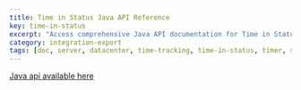 ```yaml
---
title: Time in Status Java API Reference
key: time-in-status
excerpt: "Access comprehensive Java API documentation for Time in Status plugin development and integration with custom solutions."
category: integration-export
tags: [doc, server, datacenter, time-tracking, time-in-status, timer, stopwatch, business-calendar, jql-functions, reporting, sla-tracking, performance-optimization, rest-api, java-api, worklog, field-panels, export, eazybi-integration]
---
```


[Java api available here](/jira/plugins/time-in-status/java/doc/)